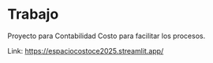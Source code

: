 # Trabajo

Proyecto para Contabilidad Costo para facilitar los procesos.

Link: https://espaciocostoce2025.streamlit.app/

